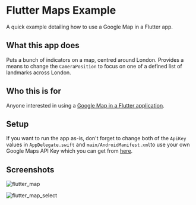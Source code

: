 # Flutter Maps Example

A quick example detailing how to use a Google Map in a Flutter app.

## What this app does

Puts a bunch of indicators on a map, centred around London.
Provides a means to change the `CameraPosition` to focus on one of a
defined list of landmarks across London.

## Who this is for

Anyone interested in using a [Google Map in a Flutter application](https://pub.dartlang.org/packages/google_maps_flutter).

## Setup

If you want to run the app as-is, don't forget to change both of the `ApiKey` values in `AppDelegate.swift` and `main/AndroidManifest.xml`to use your own Google Maps API Key which you can get from [here](https://cloud.google.com/maps-platform/).

## Screenshots

![flutter_map](https://user-images.githubusercontent.com/40957572/55687164-c860d600-5961-11e9-9e69-0eeb04219292.png)

![flutter_map_select](https://user-images.githubusercontent.com/40957572/55687166-ceef4d80-5961-11e9-8f2b-ccb364752b4c.png)